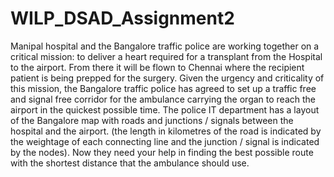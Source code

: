 # WILP_DSAD_Assignment2

Manipal hospital and the Bangalore traffic police are working together on a critical mission:
to deliver a heart required for a transplant from the Hospital to the airport. From there it will
be flown to Chennai where the recipient patient is being prepped for the surgery.
Given the urgency and criticality of this mission, the Bangalore traffic police has agreed to
set up a traffic free and signal free corridor for the ambulance carrying the organ to reach the
airport in the quickest possible time. The police IT department has a layout of the Bangalore
map with roads and junctions / signals between the hospital and the airport. (the length in
kilometres of the road is indicated by the weightage of each connecting line and the junction
/ signal is indicated by the nodes). Now they need your help in finding the best possible route
with the shortest distance that the ambulance should use. 